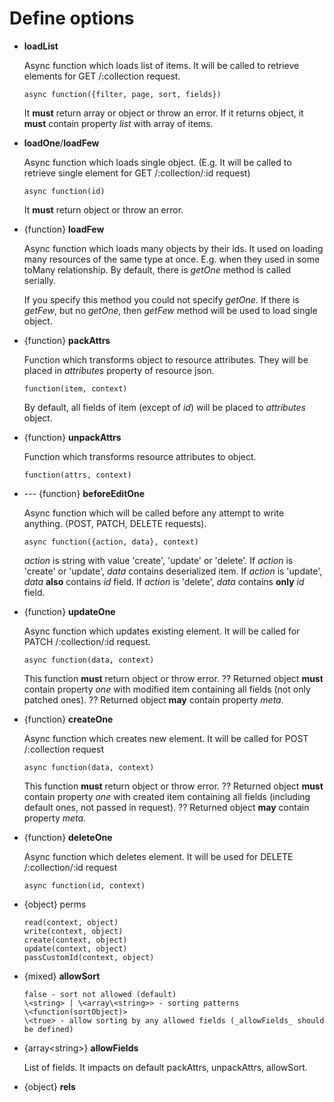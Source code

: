 Define options
==============


* __loadList__

    Async function which loads list of items.
    It will be called to retrieve elements for GET /:collection request.
    ```
    async function({filter, page, sort, fields})
    ```
    It __must__ return array or object or throw an error.
    If it returns object, it __must__ contain property _list_ with array of items.
     
* __loadOne__/__loadFew__
    
    Async function which loads single object.
    (E.g. It will be called to retrieve single element for GET /:collection/:id request)
    ```
    async function(id)
    ```
    It __must__ return object or throw an error.
    
* {function} __loadFew__

    Async function which loads many objects by their ids.
    It used on loading many resources of the same type at once. E.g. when they used in some toMany relationship.
    By default, there is _getOne_ method is called serially.
    
    If you specify this method you could not specify _getOne_.
    If there is _getFew_, but no _getOne_, then _getFew_ method will be used to load single object.
     
* {function} __packAttrs__

    Function which transforms object to resource attributes. They will be placed in _attributes_ property of resource json.
    ```
    function(item, context)
    ```
    By default, all fields of item (except of _id_) will be placed to _attributes_ object.
    
* {function} __unpackAttrs__

    Function which transforms resource attributes to object.
    ```
    function(attrs, context)
    ```
           
* --- {function} __beforeEditOne__

    Async function which will be called before any attempt to write anything. (POST, PATCH, DELETE requests).
    ```
    async function({action, data}, context)
    ```
    _action_ is string with value 'create', 'update' or 'delete'.
    If _action_ is 'create' or 'update', _data_ contains deserialized item.
    If _action_ is 'update', _data_ __also__ contains _id_ field.
    If _action_ is 'delete', _data_ contains __only__ _id_ field.
    
* {function} __updateOne__

    Async function which updates existing element.
    It will be called for PATCH /:collection/:id request.
    ```
    async function(data, context)
    ```
    This function __must__ return object or throw error.
    ?? Returned object __must__ contain property _one_ with modified item containing all fields (not only patched ones).
    ?? Returned object __may__ contain property _meta_.

* {function} __createOne__

    Async function which creates new element.
    It will be called for POST /:collection request
    ```
    async function(data, context)
    ```
    This function __must__ return object or throw error.
    ?? Returned object __must__ contain property _one_ with created item containing all fields (including default ones, not passed in request).
    ?? Returned object __may__ contain property _meta_.

* {function} __deleteOne__

    Async function which deletes element.
    It will be used for DELETE /:collection/:id request
    ```
    async function(id, context)
    ```
    
* {object} perms
   
    ```
    read(context, object)
    write(context, object)
    create(context, object)
    update(context, object)
    passCustomId(context, object)
    ```        
   
* {mixed} __allowSort__

    ```
    false - sort not allowed (default)
    \<string> | \<array\<string>> - sorting patterns
    \<function(sortObject)>
    \<true> - allow sorting by any allowed fields (_allowFields_ should be defined)
    ```
   
* {array\<string>} __allowFields__
  
    List of fields. It impacts on default packAttrs, unpackAttrs, allowSort.
    
* {object} __rels__
    
    